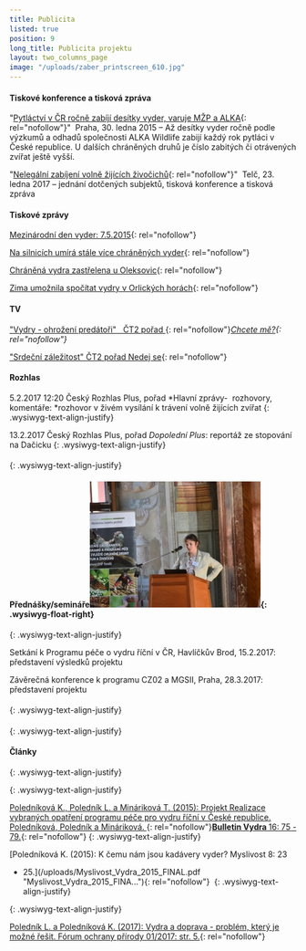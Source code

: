 ```yaml
---
title: Publicita
listed: true
position: 9
long_title: Publicita projektu
layout: two_columns_page
image: "/uploads/zaber_printscreen_610.jpg"
---
```

#### Tiskové konference a tisková zpráva 

\"[Pytláctví v ČR ročně zabíjí desítky vyder, varuje MŽP a ALKA][1]{:
rel="nofollow"}\"  Praha, 30. ledna 2015 – Až desítky vyder ročně podle
výzkumů a odhadů společnosti ALKA Wildlife zabijí každý rok pytláci v
České republice. U dalších chráněných druhů je číslo zabitých či
otrávených zvířat ještě vyšší. 

\"[Nelegální zabíjení volně žijících živočichů][2]{: rel="nofollow"}\"
 Telč, 23. ledna 2017 – jednání dotčených subjektů, tisková konference a
tisková zpráva



####   


#### Tiskové zprávy



[Mezinárodní den vyder:
7.5.2015](/news/mezinarodni-den-vyder-27-dot-5-2015){: rel="nofollow"}

[Na silnicích umírá stále více chráněných vyder][3]{: rel="nofollow"}

[Chráněná vydra zastřelena u Oleksovic][4]{: rel="nofollow"}

[Zima umožnila spočítat vydry v Orlických
horách](/news/zima-umoznila-spocitat-vydry-v-orlickych-horach){:
rel="nofollow"}



#### TV

[\"Vydry - ohrožení predátoři\"   ČT2 pořad ][5]{:
rel="nofollow"}*[Chcete mě?][5]{: rel="nofollow"}*

[\"Srdeční záležitost\" ČT2 pořad Nedej se][6]{: rel="nofollow"}



#### Rozhlas

5\.2.2017 12:20 Český Rozhlas Plus, pořad *Hlavní zprávy-  rozhovory,
komentáře: *rozhovor v živém vysílání k trávení volně žijících zvířat
{: .wysiwyg-text-align-justify}

13\.2.2017 Český Rozhlas Plus, pořad *Dopolední Plus*\: reportáž ze
stopování na Dačicku
{: .wysiwyg-text-align-justify}

####   

{: .wysiwyg-text-align-justify}

#### Přednášky/semináře![](/uploads/DSC_2950_300.JPG){: .wysiwyg-float-right} 
{: .wysiwyg-text-align-justify}

Setkání k Programu péče o vydru říční v ČR, Havlíčkův Brod, 15.2.2017:
představení výsledků projektu

Závěrečná konference k programu CZ02 a MGSII, Praha, 28.3.2017:
představení projektu

####   

{: .wysiwyg-text-align-justify}

####   

{: .wysiwyg-text-align-justify}

#### Články
{: .wysiwyg-text-align-justify}


{: .wysiwyg-text-align-justify}

[Poledníková K., Poledník L. a Mináriková T. (2015): Projekt Realizace
vybraných opatření programu péče pro vydru říční v České republice.
Poledníková, Poledník a Mináriková.
](/uploads/8_Polednikova_etal_75_79.pdf "Link:
https://alka-engine.s3.eu-central-1.amazonaws.com/sites/56b4b51e41dd630019000008/assets/56e31fddac3a050015000013/8_Polednikova_etal_75_79.pdf"){:
rel="nofollow"}<b><a rel="nofollow"
href="/uploads/8_Polednikova_etal_75_79.pdf" title="Link:
https://alka-engine.s3.eu-central-1.amazonaws.com/sites/56b4b51e41dd630019000008/assets/56e31fddac3a050015000013/8_Polednikova_etal_75_79.pdf">Bulletin
Vydra </a></b>[16: 75 - 79.](/uploads/8_Polednikova_etal_75_79.pdf){:
rel="nofollow"}
{: .wysiwyg-text-align-justify}

[Poledníková K. (2015): K čemu nám jsou kadávery vyder? Myslivost 8: 23
- 25.](/uploads/Myslivost_Vydra_2015_FINAL.pdf
"Myslivost_Vydra_2015_FINA..."){: rel="nofollow"} 
{: .wysiwyg-text-align-justify}


{: .wysiwyg-text-align-justify}

[Poledník L. a Poledníková K. (2017): Vydra a doprava - problém, který
je možné řešit. Fórum ochrany přírody 01/2017: str.
5.](/uploads/11-vydra-a-doprava-problem-ktery-je-mozne-resit.pdf
"11-vydra-a-doprava-proble..."){: rel="nofollow"}



[1]: http://www.vydryonline.cz/news/pytlactvi-v-cr-rocne-zabiji-desitky-vyder-varuje-alka-a-mzp "Link: http://www.vydryonline.cz/news/pytlactvi-v-cr-rocne-zabiji-desitky-vyder-varuje-alka-a-mzp"
[2]: http://www.vydryonline.cz/news/ministr-brabec-traveni-zvirat-je-nelidske-a-trestne
[3]: http://www.vydryonline.cz/news/tiskova-zprava-na-silnicich-umira-stale-vice-chranenych-vyder "Link: http://www.vydryonline.cz/news/tiskova-zprava-na-silnicich-umira-stale-vice-chranenych-vyder"
[4]: http://www.vydryonline.cz/news/chranena-vydra-zastrelena-u-oleksovic "Link: http://www.vydryonline.cz/news/chranena-vydra-zastrelena-u-oleksovic"
[5]: http://www.ceskatelevize.cz/ivysilani/1095970013-chcete-me/216562221300027 "Link: http://www.ceskatelevize.cz/ivysilani/1095970013-chcete-me/216562221300027"
[6]: http://www.ceskatelevize.cz/porady/1095913550-nedej-se/217562248420003-srdecni-zalezitost/
